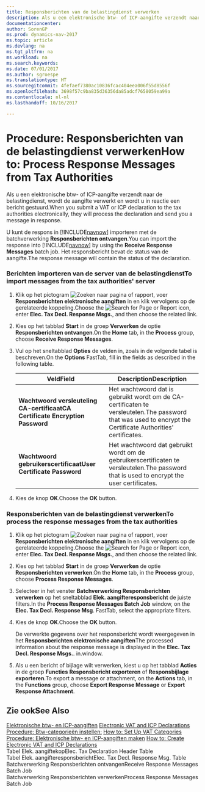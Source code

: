 ```yaml
---
title: Responsberichten van de belastingdienst verwerken
description: Als u een elektronische btw- of ICP-aangifte verzendt naar de belastingdienst, wordt de aangifte verwerkt en wordt u in reactie een bericht gestuurd.
documentationcenter: 
author: SorenGP
ms.prod: dynamics-nav-2017
ms.topic: article
ms.devlang: na
ms.tgt_pltfrm: na
ms.workload: na
ms.search.keywords: 
ms.date: 07/01/2017
ms.author: sgroespe
ms.translationtype: HT
ms.sourcegitcommit: 4fefaef7380ac10836fcac404eea006f55d8556f
ms.openlocfilehash: 3698f57c9ba835d36356da85adcf7658059ea99a
ms.contentlocale: nl-nl
ms.lasthandoff: 10/16/2017

---
```

# <a name="how-to-process-response-messages-from-tax-authorities"></a><span data-ttu-id="90f34-103">Procedure: Responsberichten van de belastingdienst verwerken</span><span class="sxs-lookup"><span data-stu-id="90f34-103">How to: Process Response Messages from Tax Authorities</span></span>
<span data-ttu-id="90f34-104">Als u een elektronische btw- of ICP-aangifte verzendt naar de belastingdienst, wordt de aangifte verwerkt en wordt u in reactie een bericht gestuurd.</span><span class="sxs-lookup"><span data-stu-id="90f34-104">When you submit a VAT or ICP declaration to the tax authorities electronically, they will process the declaration and send you a message in response.</span></span>  
  
 <span data-ttu-id="90f34-105">U kunt de respons in [!INCLUDE[navnow](../../includes/navnow_md.md)] importeren met de batchverwerking **Responsberichten ontvangen**.</span><span class="sxs-lookup"><span data-stu-id="90f34-105">You can import the response into [!INCLUDE[navnow](../../includes/navnow_md.md)] by using the **Receive Response Messages** batch job.</span></span> <span data-ttu-id="90f34-106">Het responsbericht bevat de status van de aangifte.</span><span class="sxs-lookup"><span data-stu-id="90f34-106">The response message will contain the status of the declaration.</span></span>  
  
### <a name="to-import-messages-from-the-tax-authorities-server"></a><span data-ttu-id="90f34-107">Berichten importeren van de server van de belastingdienst</span><span class="sxs-lookup"><span data-stu-id="90f34-107">To import messages from the tax authorities' server</span></span>  
  
1.  <span data-ttu-id="90f34-108">Klik op het pictogram ![Zoeken naar pagina of rapport](media/ui-search/search_small.png "pictogram Zoeken naar pagina of rapport"), voer **Responsberichten elektronische aangiften** in en klik vervolgens op de gerelateerde koppeling.</span><span class="sxs-lookup"><span data-stu-id="90f34-108">Choose the ![Search for Page or Report](media/ui-search/search_small.png "Search for Page or Report icon") icon, enter **Elec. Tax Decl. Response Msgs.**, and then choose the related link.</span></span>  
  
2.  <span data-ttu-id="90f34-109">Kies op het tabblad **Start** in de groep **Verwerken** de optie **Responsberichten ontvangen**.</span><span class="sxs-lookup"><span data-stu-id="90f34-109">On the **Home** tab, in the **Process** group, choose **Receive Response Messages**.</span></span>  
  
3.  <span data-ttu-id="90f34-110">Vul op het sneltabblad **Opties** de velden in, zoals in de volgende tabel is beschreven.</span><span class="sxs-lookup"><span data-stu-id="90f34-110">On the **Options** FastTab, fill in the fields as described in the following table.</span></span>  
  
    |<span data-ttu-id="90f34-111">Veld</span><span class="sxs-lookup"><span data-stu-id="90f34-111">Field</span></span>|<span data-ttu-id="90f34-112">Description</span><span class="sxs-lookup"><span data-stu-id="90f34-112">Description</span></span>|  
    |---------------------------------|---------------------------------------|  
    |<span data-ttu-id="90f34-113">**Wachtwoord versleuteling CA-certificaat**</span><span class="sxs-lookup"><span data-stu-id="90f34-113">**CA Certificate Encryption Password**</span></span>|<span data-ttu-id="90f34-114">Het wachtwoord dat is gebruikt wordt om de CA-certificaten te versleutelen.</span><span class="sxs-lookup"><span data-stu-id="90f34-114">The password that was used to encrypt the Certificate Authorities' certificates.</span></span>|  
    |<span data-ttu-id="90f34-115">**Wachtwoord gebruikerscertificaat**</span><span class="sxs-lookup"><span data-stu-id="90f34-115">**User Certificate Password**</span></span>|<span data-ttu-id="90f34-116">Het wachtwoord dat gebruikt wordt om de gebruikerscertificaten te versleutelen.</span><span class="sxs-lookup"><span data-stu-id="90f34-116">The password that is used to encrypt the user certificates.</span></span>|  
  
4.  <span data-ttu-id="90f34-117">Kies de knop **OK**.</span><span class="sxs-lookup"><span data-stu-id="90f34-117">Choose the **OK** button.</span></span>  
  
### <a name="to-process-the-response-messages-from-the-tax-authorities"></a><span data-ttu-id="90f34-118">Responsberichten van de belastingdienst verwerken</span><span class="sxs-lookup"><span data-stu-id="90f34-118">To process the response messages from the tax authorities</span></span>  
  
1.  <span data-ttu-id="90f34-119">Klik op het pictogram ![Zoeken naar pagina of rapport](media/ui-search/search_small.png "pictogram Zoeken naar pagina of rapport"), voer **Responsberichten elektronische aangiften** in en klik vervolgens op de gerelateerde koppeling.</span><span class="sxs-lookup"><span data-stu-id="90f34-119">Choose the ![Search for Page or Report](media/ui-search/search_small.png "Search for Page or Report icon") icon, enter **Elec. Tax Decl. Response Msgs.**, and then choose the related link.</span></span>  
  
2.  <span data-ttu-id="90f34-120">Kies op het tabblad **Start** in de groep **Verwerken** de optie **Responsberichten verwerken**.</span><span class="sxs-lookup"><span data-stu-id="90f34-120">On the **Home** tab, in the **Process** group, choose **Process Response Messages**.</span></span>  
  
3.  <span data-ttu-id="90f34-121">Selecteer in het venster **Batchverwerking Responsberichten verwerken** op het sneltabblad **Elek. aangifteresponsbericht** de juiste filters.</span><span class="sxs-lookup"><span data-stu-id="90f34-121">In the **Process Response Messages Batch Job** window, on the **Elec. Tax Decl. Response Msg**. FastTab, select the appropriate filters.</span></span>  
  
4.  <span data-ttu-id="90f34-122">Kies de knop **OK**.</span><span class="sxs-lookup"><span data-stu-id="90f34-122">Choose the **OK** button.</span></span>  
  
     <span data-ttu-id="90f34-123">De verwerkte gegevens over het responsbericht wordt weergegeven in het **Responsberichten elektronische aangiften**</span><span class="sxs-lookup"><span data-stu-id="90f34-123">The processed information about the response message is displayed in the **Elec. Tax Decl. Response Msgs.**.</span></span> <span data-ttu-id="90f34-124">in.</span><span class="sxs-lookup"><span data-stu-id="90f34-124">window.</span></span>  
  
5.  <span data-ttu-id="90f34-125">Als u een bericht of bijlage wilt verwerken, kiest u op het tabblad **Acties** in de groep **Functies** **Responsbericht exporteren** of **Responsbijlage exporteren**.</span><span class="sxs-lookup"><span data-stu-id="90f34-125">To export a message or attachment, on the **Actions** tab, in the **Functions** group, choose **Export Response Message** or **Export Response Attachment**.</span></span>  
  
## <a name="see-also"></a><span data-ttu-id="90f34-126">Zie ook</span><span class="sxs-lookup"><span data-stu-id="90f34-126">See Also</span></span>  
 <span data-ttu-id="90f34-127">[Elektronische btw- en ICP-aangiften](electronic-vat-and-icp-declarations.md) </span><span class="sxs-lookup"><span data-stu-id="90f34-127">[Electronic VAT and ICP Declarations](electronic-vat-and-icp-declarations.md) </span></span>  
 <span data-ttu-id="90f34-128">[Procedure: Btw-categorieën instellen:](how-to-set-up-vat-categories.md) </span><span class="sxs-lookup"><span data-stu-id="90f34-128">[How to: Set Up VAT Categories](how-to-set-up-vat-categories.md) </span></span>  
 <span data-ttu-id="90f34-129">[Procedure: Elektronische btw- en ICP-aangiften maken](how-to-create-electronic-vat-and-icp-declarations.md) </span><span class="sxs-lookup"><span data-stu-id="90f34-129">[How to: Create Electronic VAT and ICP Declarations](how-to-create-electronic-vat-and-icp-declarations.md) </span></span>  
 <span data-ttu-id="90f34-130">Tabel Elek. aangiftekop</span><span class="sxs-lookup"><span data-stu-id="90f34-130">Elec. Tax Declaration Header Table</span></span>   
 <span data-ttu-id="90f34-131">Tabel Elek. aangifteresponsbericht</span><span class="sxs-lookup"><span data-stu-id="90f34-131">Elec. Tax Decl. Response Msg. Table</span></span>   
 <span data-ttu-id="90f34-132">Batchverwerking Responsberichten ontvangen</span><span class="sxs-lookup"><span data-stu-id="90f34-132">Receive Response Messages Batch Job</span></span>   
 <span data-ttu-id="90f34-133">Batchverwerking Responsberichten verwerken</span><span class="sxs-lookup"><span data-stu-id="90f34-133">Process Response Messages Batch Job</span></span>
